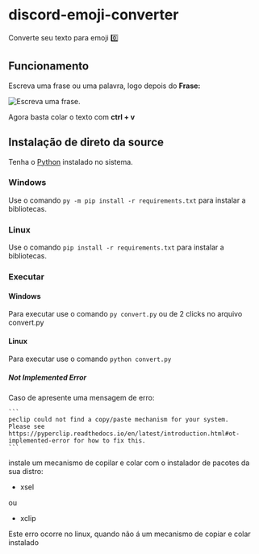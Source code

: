 # discord-emoji-converter
Converte seu texto para emoji 0️⃣

## Funcionamento
Escreva uma frase ou uma palavra, logo depois do **Frase:**

![Escreva uma frase.](https://im6.ezgif.com/tmp/ezgif-6-c36390af007f.gif "Escreva uma frase.")

Agora basta colar o texto com **ctrl + v**
## Instalação de direto da source
Tenha o [Python](https://www.python.org/) instalado no sistema.

### Windows
Use o comando `py -m pip install -r requirements.txt` para instalar a bibliotecas.

### Linux
Use o comando `pip install -r requirements.txt` para instalar a bibliotecas.
    
### Executar
#### Windows
Para executar use o comando `py convert.py` ou de 2 clicks no arquivo convert.py 
#### Linux
Para executar use o comando `python convert.py`
##### Not Implemented Error
Caso de apresente uma mensagem de erro:

    ```
    peclip could not find a copy/paste mechanism for your system.
    Please see https://pyperclip.readthedocs.io/en/latest/introduction.html#ot-implemented-error for how to fix this.
    ```
    
instale um mecanismo de copilar e colar com o instalador de pacotes da sua distro:

* xsel 

ou 
* xclip

Este erro ocorre no linux, quando não á um mecanismo de copiar e colar instalado

